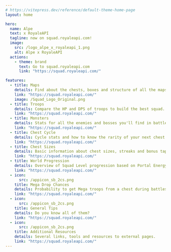 ```yaml
---
# https://vitepress.dev/reference/default-theme-home-page
layout: home

hero:
  name: Alpe
  text: x RoyaleAPI
  tagline: now on squad.royaleapi.com!
  image:
    src: /logo_alpe_x_royaleapi_1.png
    alt: Alpe x RoyaleAPI
  actions:
    - theme: brand
      text: Go to squad.royaleapi.com
      link: "https://squad.royaleapi.com/"

features:
  - title: Maps
    details: Find about the chests, boxes and structure of all the maps. <img src="/alpe/sb_front_maps.png" style="width:300px;height:100px ;">
    link: "https://squad.royaleapi.com/"
    image: /Squad_Logo_Original.png
  - title: Troops
    details: Compare the HP and DPS of troops to build the best squad. <img src="/alpe/sb_front_troops.png" style="width:300px;height:100px ;">
    link: "https://squad.royaleapi.com/"
  - title: Monsters
    details: Stats for all the enemies and bosses you'll find in battles. <img src="/alpe/sb_front_monsters.png" style="width:300px;height:100px ;">
    link: "https://squad.royaleapi.com/"
  - title: Chest Cycle
    details: Cycle stats and how to know the rarity of your next chest. <img src="/alpe/sb_front_cycle_2.png" style="width:300px;height:100px ;">
    link: "https://squad.royaleapi.com/"
  - title: Chest Sizes
    details: Basic information about chest sizes, streaks and bonus taps. <img src="/alpe/sb_front_sizes.png" style="width:300px;height:100px ;">
    link: "https://squad.royaleapi.com/"
  - title: World Progression
    details: Overview of Squad Level progression based on Portal Energy. <img src="/alpe/sb_front_worlds.png" style="width:300px;height:100px ;">
    link: "https://squad.royaleapi.com/"
  - icon:
      src: /appicon_sb_2cs.png
    title: Mega Drop Chances
    details: Probability to get Mega troops from a chest during battles.
    link: "https://squad.royaleapi.com/"
  - icon:
      src: /appicon_sb_2cs.png
    title: General Tips
    details: Do you know all of them? 
    link: "https://squad.royaleapi.com/"
  - icon:
      src: /appicon_sb_2cs.png
    title: Additional Resources
    details: Several links, tools and resources to external pages.
    link: "https://squad.royaleapi.com/"
---
```


<style>
:root {

  --vp-home-hero-name-color: transparent;
  --vp-home-hero-name-background: -webkit-linear-gradient(70deg, #b71684 10%, #bdf4f8);

  --vp-home-hero-image-background-image: linear-gradient(10deg, #b71684 50%, #bdf4f8 20%);
  --vp-home-hero-image-filter: blur(44px);
}

@media (min-width: 640px) {
  :root {
    --vp-home-hero-image-filter: blur(56px);
  }
}

@media (min-width: 960px) {
  :root {
    --vp-home-hero-image-filter: blur(68px);
  }
}
</style>